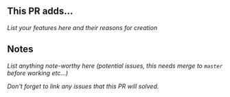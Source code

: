 ## This PR adds...

*List your features here and their reasons for creation*

## Notes

*List anything note-worthy here (potential issues, this needs merge to `master` before working etc...)*

*Don't forget to link any issues that this PR will solved.*